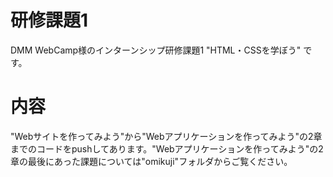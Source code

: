 # 研修課題1
DMM WebCamp様のインターンシップ研修課題1 "HTML・CSSを学ぼう" です。

# 内容
"Webサイトを作ってみよう"から"Webアプリケーションを作ってみよう"の2章までのコードをpushしてあります。"Webアプリケーションを作ってみよう"の2章の最後にあった課題については"omikuji"フォルダからご覧ください。
